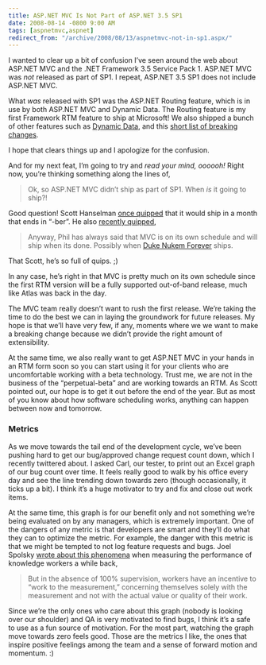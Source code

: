 ```yaml
---
title: ASP.NET MVC Is Not Part of ASP.NET 3.5 SP1
date: 2008-08-14 -0800 9:00 AM
tags: [aspnetmvc,aspnet]
redirect_from: "/archive/2008/08/13/aspnetmvc-not-in-sp1.aspx/"
---
```


I wanted to clear up a bit of confusion I’ve seen around the web about
ASP.NET MVC and the .NET Framework 3.5 Service Pack 1. ASP.NET MVC was
*not* released as part of SP1. I repeat, ASP.NET 3.5 SP1 does not
include ASP.NET MVC.

What *was* released with SP1 was the ASP.NET Routing feature, which is
in use by both ASP.NET MVC and Dynamic Data. The Routing feature is my
first Framework RTM feature to ship at Microsoft! We also shipped a
bunch of other features such as [Dynamic
Data](http://blogs.msdn.com/scothu/archive/2008/08/11/dynamic-data-rtm-is-released.aspx "Dynamic Data"),
and this [short list of breaking
changes](http://www.mostlylucid.net/archive/2008/08/14/know-issues--breaking-changes-in-asp.net-3.5-sp1.aspx "Breaking Changes in ASP.NET 3.5 SP1").

I hope that clears things up and I apologize for the confusion.

And for my next feat, I’m going to try and *read your mind, oooooh!*
Right now, you’re thinking something along the lines of,

> Ok, so ASP.NET MVC didn’t ship as part of SP1. When *is* it going to
> ship?!

Good question! Scott Hanselman [once
quipped](http://www.hanselman.com/blog/ASPNETMVCPreview4UsingAjaxAndAjaxForm.aspx#c40bae1e-c243-49dc-a172-41bca9e3edd9 "Quip")
that it would ship in a month that ends in “-ber”. He also [recently
quipped](http://www.hanselman.com/blog/HiddenGemsNotTheSameOld35SP1Post.aspx "Not the same old 3.5 SP1 Post"),

> Anyway, Phil has always said that MVC is on its own schedule and will
> ship when its done. Possibly when [Duke Nukem
> Forever](http://en.wikipedia.org/wiki/Duke_Nukem_Forever "Duke Nukem Forever on Wikipedia")
> ships.

That Scott, he’s so full of quips. ;)

In any case, he’s right in that MVC is pretty much on its own schedule
since the first RTM version will be a fully supported out-of-band
release, much like Atlas was back in the day.

The MVC team really doesn’t want to rush the first release. We’re taking
the time to do the best we can in laying the groundwork for future
releases. My hope is that we’ll have very few, if any, moments where we
we want to make a breaking change because we didn’t provide the right
amount of extensibility.

At the same time, we also really want to get ASP.NET MVC in your hands
in an RTM form soon so you can start using it for your clients who are
uncomfortable working with a beta technology. Trust me, we are not in
the business of the “perpetual-beta” and are working towards an RTM. As
Scott pointed out, our hope is to get it out before the end of the year.
But as most of you know about how software scheduling works, anything
can happen between now and tomorrow.

### Metrics

As we move towards the tail end of the development cycle, we’ve been
pushing hard to get our bug/approved change request count down, which I
recently twittered about. I asked Carl, our tester, to print out an
Excel graph of our bug count over time. It feels really good to walk by
his office every day and see the line trending down towards zero (though
occasionally, it ticks up a bit). I think it’s a huge motivator to try
and fix and close out work items.

At the same time, this graph is for our benefit only and not something
we’re being evaluated on by any managers, which is extremely important.
One of the dangers of any metric is that developers are smart and
they’ll do what they can to optimize the metric. For example, the danger
with this metric is that we might be tempted to not log feature requests
and bugs. Joel Spolsky [wrote about this
phenomena](http://www.joelonsoftware.com/news/20020715.html "Metrics")
when measuring the performance of knowledge workers a while back,

> But in the absence of 100% supervision, workers have an incentive to
> “work to the measurement,” concerning themselves solely with the
> measurement and not with the actual value or quality of their work.

Since we’re the only ones who care about this graph (nobody is looking
over our shoulder) and QA is very motivated to find bugs, I think it’s a
safe to use as a fun source of motivation. For the most part, watching
the graph move towards zero feels good. Those are the metrics I like,
the ones that inspire positive feelings among the team and a sense of
forward motion and momentum. :)

